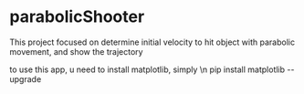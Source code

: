 # parabolicShooter
This project focused on determine initial velocity to hit object with parabolic movement, and show the trajectory

to use this app, u need to install matplotlib, simply \n
pip install matplotlib --upgrade
